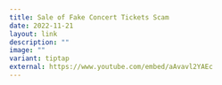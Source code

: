 ```yaml
---
title: Sale of Fake Concert Tickets Scam
date: 2022-11-21
layout: link
description: ""
image: ""
variant: tiptap
external: https://www.youtube.com/embed/aAvavl2YAEc
---
```

